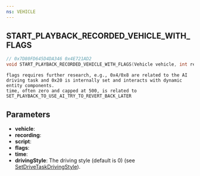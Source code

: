 ```yaml
---
ns: VEHICLE
---
```

## START_PLAYBACK_RECORDED_VEHICLE_WITH_FLAGS

```c
// 0x7D80FD645D4DA346 0x4E721AD2
void START_PLAYBACK_RECORDED_VEHICLE_WITH_FLAGS(Vehicle vehicle, int recording, char* script, int flags, int time, int drivingStyle);
```

```
flags requires further research, e.g., 0x4/0x8 are related to the AI driving task and 0x20 is internally set and interacts with dynamic entity components.
time, often zero and capped at 500, is related to SET_PLAYBACK_TO_USE_AI_TRY_TO_REVERT_BACK_LATER
```

## Parameters
* **vehicle**: 
* **recording**: 
* **script**: 
* **flags**: 
* **time**: 
* **drivingStyle**: The driving style (default is 0) (see [SetDriveTaskDrivingStyle](#_0xDACE1BE37D88AF67)).

